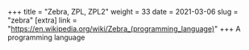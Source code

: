 +++
title = "Zebra, ZPL, ZPL2"
weight = 33
date = 2021-03-06
slug = "zebra"
[extra]
link = "https://en.wikipedia.org/wiki/Zebra_(programming_language)"
+++
A programming language


